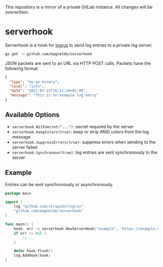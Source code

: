This repository is a mirror of a private GitLab instance. All changes will be overwritten.

# serverhook

Serverhook is a hook for [logrus](https://github.com/sirupsen/logrus) to send log entries to a private log server.

```bash
go get -u github.com/magnetde/serverhook
```

JSON packets are sent to an URL via HTTP POST calls. Packets have the following format:

```json
{
  "type": "my-go-binary",
  "level": "info",
  "date": "2021-02-22T16:11:20+01:00",
  "message": "This is an example log entry"
}
```

## Available Options

- `serverhook.WithSecret("...")`: secret required by the server
- `serverhook.KeepColors(true)`: keep or strip ANSI colors from the log message
- `serverhook.SuppressErrors(true)`: suppress errors when sending to the server failed
- `serverhook.Synchronous(true)`: log entries are sent synchronously to the server

## Example

Entries can be sent synchronously or asynchronously.

```go
package main

import (
	log "github.com/sirupsen/logrus"
	"github.com/magnetde/serverhook"
)

func main() {
	hook, err := serverhook.NewServerHook("example", "https://example.org/log", serverhook.WithSecret("example"))
	if err != nil {
		// ...
	}

	defer hook.Flush()
	log.AddHook(hook)
}
```